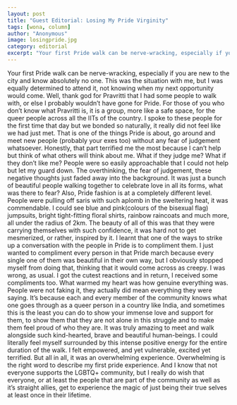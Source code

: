 ```yaml
---
layout: post
title: "Guest Editorial: Losing My Pride Virginity"
tags: [wona, column]
author: "Anonymous"
image: losingpride.jpg
category: editorial
excerpt: "Your first Pride walk can be nerve-wracking, especially if you are new to the city and know absolutely no one. This was the situation with me, but I was equally determined to attend it, not knowing when my next opportunity would come."
---
```


Your first Pride walk can be nerve-wracking, especially if you are new to the city and know absolutely no one. This was the situation with me, but I was equally determined to attend it, not knowing when my next opportunity would come. Well, thank god for Pravritti that I had some people to walk with, or else I probably wouldn’t have gone for Pride. For those of you who don’t know what Pravritti is, it is a group, more like a safe space, for the queer people across all the IITs of the country. I spoke to these people for the first time that day but we bonded so naturally, it really did not feel like we had just met. That is one of the things Pride is about, go around and meet new people (probably your exes too) without any fear of judgement whatsoever. Honestly, that part terrified me the most because I can’t help but think of what others will think about me. What if they judge me? What if they don’t like me? People were so easily approachable that I could not help but let my guard down. The overthinking, the fear of judgement, these negative thoughts just faded away into the background. It was just a bunch of beautiful people walking together to celebrate love in all its forms, what was there to fear?
Also, Pride fashion is at a completely different level. People were pulling off saris with such aplomb in the sweltering heat, it was commendable. I could see blue and pink(colours of the bisexual flag) jumpsuits, bright tight-fitting floral shirts, rainbow raincoats and much more, all under the radius of 2km. The beauty of all of this was that they were carrying themselves with such confidence, it was hard not to get mesmerized, or rather, inspired by it. I learnt that one of the ways to strike up a conversation with the people in Pride is to compliment them. I just wanted to compliment every person in that Pride march because every single one of them was beautiful in their own way, but I obviously stopped myself from doing that, thinking that it would come across as creepy. I was wrong, as usual. I got the cutest reactions and in return, I received some compliments too. What warmed my heart was how genuine everything was. People were not faking it, they actually did mean everything they were saying. It’s because each and every member of the community knows what one goes through as a queer person in a country like India, and sometimes this is the least you can do to show your immense love and support for them, to show them that they are not alone in this struggle and to make them feel proud of who they are.
It was truly amazing to meet and walk alongside such kind-hearted, brave and beautiful human-beings. I could literally feel myself surrounded by this intense positive energy for the entire duration of the walk. I felt empowered, and yet vulnerable, excited yet terrified. But all in all, it was an overwhelming experience. Overwhelming is the right word to describe my first pride experience. And I know that not everyone supports the LGBTQ+ community, but I really do wish that everyone, or at least the people that are part of the community as well as it’s straight allies, get to experience the magic of just being their true selves at least once in their lifetime.


